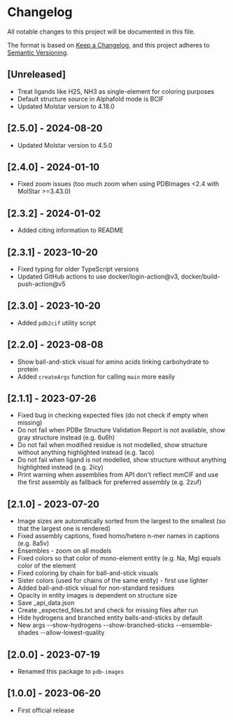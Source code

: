 # Changelog

All notable changes to this project will be documented in this file.

The format is based on [Keep a Changelog](https://keepachangelog.com/en/1.0.0/),
and this project adheres to [Semantic Versioning](https://semver.org/spec/v2.0.0.html).

## [Unreleased]

- Treat ligands like H2S, NH3 as single-element for coloring purposes
- Default structure source in Alphafold mode is BCIF
- Updated Molstar version to 4.18.0

## [2.5.0] - 2024-08-20

- Updated Molstar version to 4.5.0

## [2.4.0] - 2024-01-10

- Fixed zoom issues (too much zoom when using PDBImages <2.4 with MolStar >=3.43.0)

## [2.3.2] - 2024-01-02

- Added citing information to README

## [2.3.1] - 2023-10-20

- Fixed typing for older TypeScript versions
- Updated GitHub actions to use docker/login-action@v3, docker/build-push-action@v5

## [2.3.0] - 2023-10-20

- Added `pdb2cif` utility script

## [2.2.0] - 2023-08-08

- Show ball-and-stick visual for amino acids linking carbohydrate to protein
- Added `createArgs` function for calling `main` more easily

## [2.1.1] - 2023-07-26

- Fixed bug in checking expected files (do not check if empty when missing)
- Do not fail when PDBe Structure Validation Report is not available, show gray structure instead (e.g. 6u6h)
- Do not fail when modified residue is not modelled, show structure without anything highlighted instead (e.g. 1aco)
- Do not fail when ligand is not modelled, show structure without anything highlighted instead (e.g. 2icy)
- Print warning when assemblies from API don't reflect mmCIF and use the first assembly as fallback for preferred assembly (e.g. 2zuf)

## [2.1.0] - 2023-07-20

- Image sizes are automatically sorted from the largest to the smallest (so that the largest one is rendered)
- Fixed assembly captions, fixed homo/hetero n-mer names in captions (e.g. 8a5v)
- Ensembles - zoom on all models
- Fixed colors so that color of mono-element entity (e.g. Na, Mg) equals color of the element
- Fixed coloring by chain for ball-and-stick visuals
- Sister colors (used for chains of the same entity) - first use lighter
- Added ball-and-stick visual for non-standard residues
- Opacity in entity images is dependent on structure size
- Save _api_data.json
- Create _expected_files.txt and check for missing files after run
- Hide hydrogens and branched entity balls-and-sticks by default
- New args --show-hydrogens --show-branched-sticks --ensemble-shades --allow-lowest-quality

## [2.0.0] - 2023-07-19

- Renamed this package to `pdb-images`

## [1.0.0] - 2023-06-20

- First official release
